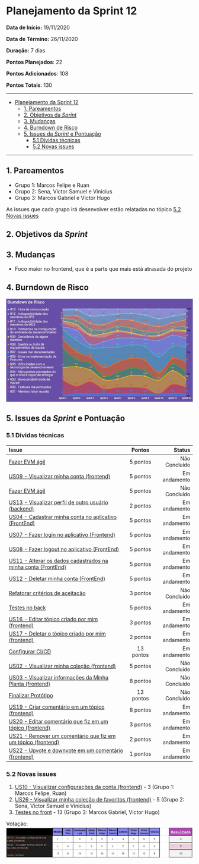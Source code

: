 # Planejamento da Sprint 12

**Data de Início:** 19/11/2020  

**Data de Término:** 26/11/2020

**Duração:** 7 dias

**Pontos Planejados**: 22

**Pontos Adicionados**: 108

**Pontos Totais**: 130

-------

- [Planejamento da Sprint 12](#planejamento-da-sprint-12)
  - [1. Pareamentos](#1-pareamentos)
  - [2. Objetivos da _Sprint_](#2-objetivos-da-sprint)
  - [3. Mudanças](#3-mudanças)
  - [4. Burndown de Risco](#4-burndown-de-risco)
  - [5. Issues da _Sprint_ e Pontuação](#5-issues-da-sprint-e-pontuação)
    - [5.1 Dívidas técnicas](#51-dívidas-técnicas)
    - [5.2 Novas issues](#52-novas-issues)
    <!-- - [5.3 Issues pós reunião](#53-issues-pós-reunião) -->

-------

## 1. Pareamentos

- Grupo 1: Marcos Felipe e Ruan
- Grupo 2: Sena, Victor Samuel e Vinicius
- Grupo 3: Marcos Gabriel e Victor Hugo

As issues que cada grupo irá desenvolver estão relatadas no tópico [5.2 Novas issues](#52-novas-issues)

## 2. Objetivos da _Sprint_

## 3. Mudanças

- Foco maior no frontend, que é a parte que mais está atrasada do projeto

## 4. Burndown de Risco

![risk_burndown](img/risk_burndown.jpg)

## 5. Issues da _Sprint_ e Pontuação

### 5.1 Dívidas técnicas

| Issue       | Pontos     | Status     |
| :------------- | :----------: | -----------: |
| [Fazer EVM ágil](https://github.com/fga-eps-mds/2020.1-GaiaDex-wiki/issues/125) | 5 pontos | Não Concluído |
| [US09 - Visualizar minha conta (frontend)](https://github.com/fga-eps-mds/2020.1-GaiaDex-FrontEnd/issues/) | 5 pontos | Em andamento |
| [Fazer EVM ágil](https://github.com/fga-eps-mds/2020.1-GaiaDex-wiki/issues/125) | 5 pontos | Não Concluído |
| [US13 - Visualizar perfil de outro usuário (backend)](https://github.com/fga-eps-mds/2020.1-GaiaDex-BackEnd/issues/) | 2 pontos| Em andamento |
[US04 - Cadastrar minha conta no aplicativo (FrontEnd)](https://github.com/fga-eps-mds/2020.1-Grupo2-FrontEnd/issues/4) | 5 pontos |  Em andamento |
[US07 - Fazer login no aplicativo (Frontend)](https://github.com/fga-eps-mds/2020.1-Grupo2-FrontEnd/issues/5) | 5 pontos |  Em andamento |
[US08 - Fazer logout no aplicativo (FrontEnd)](https://github.com/fga-eps-mds/2020.1-Grupo2-FrontEnd/issues/6) | 5 pontos |  Em andamento |
[US11 - Alterar os dados cadastrados na minha conta (FrontEnd)](https://github.com/fga-eps-mds/2020.1-Grupo2-BackEnd/issues/9) | 5 pontos | Em andamento  |
[US12 - Deletar minha conta (FrontEnd)](https://github.com/fga-eps-mds/2020.1-Grupo2-FrontEnd/issues/7) | 5 pontos | Em andamento |
[Refatorar critérios de aceitação](https://github.com/fga-eps-mds/2020.1-Grupo2-wiki/issues/96) | 3 pontos | Não Concluído |
[Testes no back](https://github.com/fga-eps-mds/2020.1-GaiaDex-BackEnd/issues/113) | 5 pontos | Em andamento | 
[US16 - Editar tópico criado por mim (frontend)](https://github.com/fga-eps-mds/2020.1-GaiaDex-FrontEnd/issues/86) | 3 pontos | Em andamento |
[US17 - Deletar o tópico criado por mim (frontend)](https://github.com/fga-eps-mds/2020.1-GaiaDex-FrontEnd/issues/87) | 2 pontos | Em andamento |
[Configurar CI/CD](https://github.com/fga-eps-mds/2020.1-GaiaDex-wiki/issues/) | 13 pontos | Em andamento |
[US02 - Visualizar minha coleção (frontend)](https://github.com/fga-eps-mds/2020.1-GaiaDex-FrontEnd/issues/) | 5 pontos | Não Concluído |
[US03 - Visualizar informações da Minha Planta (frontend)](https://github.com/fga-eps-mds/2020.1-GaiaDex-FrontEnd/issues/) | 8 pontos | Não Concluído |
[Finalizar Protótipo](https://github.com/fga-eps-mds/2020.1-GaiaDex-wiki/issues/) | 13 pontos | Não Concluído |
[US19 - Criar comentário em um tópico (frontend)](https://github.com/fga-eps-mds/2020.1-GaiaDex-FrontEnd/issues/) | 8 pontos | Em andamento |
[US20 - Editar comentário que fiz em um tópico (frontend)](https://github.com/fga-eps-mds/2020.1-GaiaDex-FrontEnd/issues/) | 3 pontos | Em andamento |
[US21 - Remover um comentário que fiz em um tópico (frontend)](https://github.com/fga-eps-mds/2020.1-GaiaDex-FrontEnd/issues/) | 2 pontos | Em andamento |
[US22 - Upvote e downvote em um comentário (frontend)](https://github.com/fga-eps-mds/2020.1-GaiaDex-FrontEnd/issues/) | 1 pontos | Em andamento |

### 5.2 Novas issues

1. [US10 - Visualizar configurações da conta (frontend)](https://github.com/fga-eps-mds/2020.1-GaiaDex-FrontEnd/issues/) - 3 (Grupo 1: Marcos Felipe, Ruan)
2. [US26 - Visualizar minha coleção de favoritos (frontend)](https://github.com/fga-eps-mds/2020.1-GaiaDex-FrontEnd/issues/) - 5 (Grupo 2: Sena, Victor Samuel e Vinicius)
3. [Testes no front](https://github.com/fga-eps-mds/2020.1-GaiaDex-FrontEnd/issues/) - 13 (Grupo 3: Marcos Gabriel, Victor Hugo)

Votação:
![Votação de issues](img/voting.jpg)
